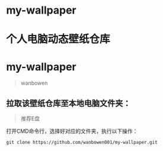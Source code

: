 
# my-wallpaper
个人电脑动态壁纸仓库
=======
# my-wallpaper
> wanbowen

## 拉取该壁纸仓库至本地电脑文件夹：
> 推荐E盘

打开CMD命令行，选择好对应的文件夹，执行以下操作：
```
git clone https://github.com/wanbowen001/my-wallpaper.git
```

